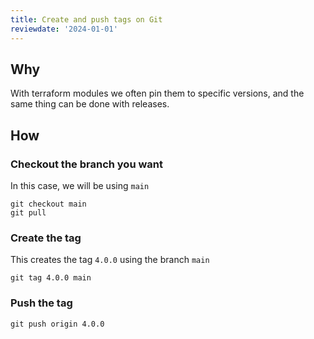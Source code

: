 ```yaml
---
title: Create and push tags on Git
reviewdate: '2024-01-01'
---
```


## Why

With terraform modules we often pin them to specific versions, and the same thing can be done with releases.

## How

### Checkout the branch you want

In this case, we will be using `main`

```shell
git checkout main
git pull
```

### Create the tag

This creates the tag `4.0.0` using the branch `main`

```shell
git tag 4.0.0 main
```

### Push the tag

```shell
git push origin 4.0.0
```

